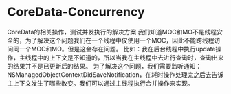 # CoreData-Concurrency
CoreData的相关操作，测试并发执行的解决方案
我们知道MOC和MO不是线程安全的，为了解决这个问题我们在一个线程中仅使用一个MOC，因此不能跨线程访问同一个MOC和MO。但是这会存在问题。
比如：我在后台线程中执行update操作，主线程中的上下文是不知道的，所以当我在主线程中去进行查询时，查询出来的结果并不是已更新后的结果。
为了解决这个问题，我们需要监听通知：NSManagedObjectContextDidSaveNotification，在耗时操作处理完之后去告诉主上下文发生了哪些改变。我们可以通过主线程执行合并操作来实现。
